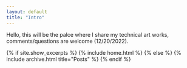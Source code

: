 ```yaml
---
layout: default
title: "Intro"
---
```

Hello, this will be the palce where I share my technical art works, comments/questions are welcome (12/20/2022).

{% if site.show_excerpts %}
  {% include home.html %}
{% else %}
  {% include archive.html title="Posts" %}
{% endif %}

